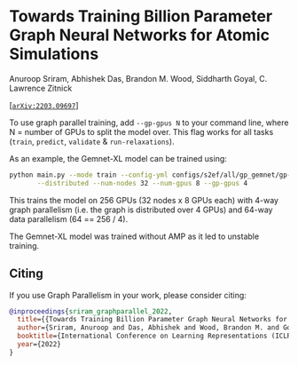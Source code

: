 # Towards Training Billion Parameter Graph Neural Networks for Atomic Simulations

Anuroop Sriram, Abhishek Das, Brandon M. Wood, Siddharth Goyal, C. Lawrence Zitnick

[[`arXiv:2203.09697`](https://arxiv.org/abs/2203.09697)]


To use graph parallel training, add `--gp-gpus N` to your command line, where N = number of GPUs to split the model over. This flag works for all tasks (`train`, `predict`, `validate` & `run-relaxations`).

As an example, the Gemnet-XL model can be trained using:
```bash
python main.py --mode train --config-yml configs/s2ef/all/gp_gemnet/gp-gemnet-xl.yml \
       --distributed --num-nodes 32 --num-gpus 8 --gp-gpus 4
```
This trains the model on 256 GPUs (32 nodes x 8 GPUs each) with 4-way graph parallelism (i.e. the graph is distributed over 4 GPUs) and 64-way data parallelism (64 == 256 / 4).

The Gemnet-XL model was trained without AMP as it led to unstable training.

## Citing

If you use Graph Parallelism in your work, please consider citing:

```bibtex
@inproceedings{sriram_graphparallel_2022,
  title={{Towards Training Billion Parameter Graph Neural Networks for Atomic Simulations}},
  author={Sriram, Anuroop and Das, Abhishek and Wood, Brandon M. and Goyal, Siddharth and Zitnick, C. Lawrence},
  booktitle={International Conference on Learning Representations (ICLR)},
  year={2022}
}
```
